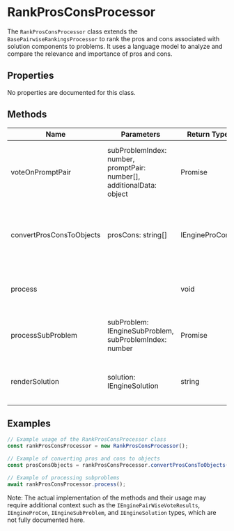# RankProsConsProcessor

The `RankProsConsProcessor` class extends the `BasePairwiseRankingsProcessor` to rank the pros and cons associated with solution components to problems. It uses a language model to analyze and compare the relevance and importance of pros and cons.

## Properties

No properties are documented for this class.

## Methods

| Name                    | Parameters                                                                 | Return Type                      | Description                                                                                   |
|-------------------------|----------------------------------------------------------------------------|----------------------------------|-----------------------------------------------------------------------------------------------|
| voteOnPromptPair        | subProblemIndex: number, promptPair: number[], additionalData: object      | Promise<IEnginePairWiseVoteResults> | Votes on which pro or con is more important in the context of a solution component.           |
| convertProsConsToObjects| prosCons: string[]                                                         | IEngineProCon[]                  | Converts an array of pros or cons strings to an array of `IEngineProCon` objects.             |
| process                 |                                                                            | void                             | Processes the ranking of pros and cons for all subproblems.                                   |
| processSubProblem       | subProblem: IEngineSubProblem, subProblemIndex: number                     | Promise<void>                    | Processes the ranking of pros and cons for a single subproblem.                               |
| renderSolution          | solution: IEngineSolution                                                  | string                           | Renders a string representation of a solution component.                                      |

## Examples

```typescript
// Example usage of the RankProsConsProcessor class
const rankProsConsProcessor = new RankProsConsProcessor();

// Example of converting pros and cons to objects
const prosConsObjects = rankProsConsProcessor.convertProsConsToObjects(["Pro 1", "Con 1"]);

// Example of processing subproblems
await rankProsConsProcessor.process();
```

Note: The actual implementation of the methods and their usage may require additional context such as the `IEnginePairWiseVoteResults`, `IEngineProCon`, `IEngineSubProblem`, and `IEngineSolution` types, which are not fully documented here.